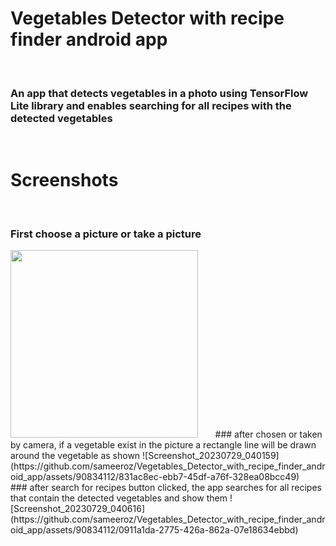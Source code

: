 # Vegetables Detector with recipe finder android app
&nbsp;
### An app that detects vegetables in a photo using TensorFlow Lite library and enables searching for all recipes with the detected vegetables
&nbsp;
# Screenshots
&nbsp;
### First choose a picture or take a picture
<img src="https://github.com/sameeroz/Vegetables_Detector_with_recipe_finder_android_app/assets/90834112/172a6f96-b483-4693-98f3-0bb7cad87287" width="300" />
&nbsp;
&nbsp;
&nbsp;
### after chosen or taken by camera, if a vegetable exist in the picture a rectangle line will be drawn around the vegetable as shown
![Screenshot_20230729_040159](https://github.com/sameeroz/Vegetables_Detector_with_recipe_finder_android_app/assets/90834112/831ac8ec-ebb7-45df-a76f-328ea08bcc49)
&nbsp;
&nbsp;
&nbsp;
### after search for recipes button clicked, the app searches for all recipes that contain the detected vegetables and show them
![Screenshot_20230729_040616](https://github.com/sameeroz/Vegetables_Detector_with_recipe_finder_android_app/assets/90834112/0911a1da-2775-426a-862a-07e18634ebbd)


